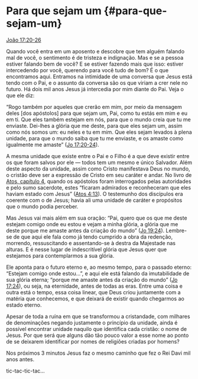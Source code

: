 # Para que sejam um {#para-que-sejam-um}

[João 17:20-26](http://bibliaonline.com.br/acf/jo/17/20-26)

Quando você entra em um aposento e descobre que tem alguém falando mal de você, o sentimento é de tristeza e indignação. Mas e se a pessoa estiver falando bem de você? E se estiver fazendo mais que isso: estiver intercedendo por você, querendo para você tudo de bom? É o que encontramos aqui. Entramos na intimidade de uma conversa que Jesus está tendo com o Pai, e o assunto da conversa são os que viriam a crer nele no futuro. Há dois mil anos Jesus já intercedia por mim diante do Pai. Veja o que ele diz:

“Rogo também por aqueles que crerão em mim, por meio da mensagem deles [dos apóstolos] para que sejam um, Pai, como tu estás em mim e eu em ti. Que eles também estejam em nós, para que o mundo creia que tu me enviaste. Dei-lhes a glória que me deste, para que eles sejam um, assim como nós somos um: eu neles e tu em mim. Que eles sejam levados à plena unidade, para que o mundo saiba que tu me enviaste, e os amaste como igualmente me amaste” ([Jo 17:20-24](http://bibliaonline.com.br/acf/jo/17/20-24)).

A mesma unidade que existe entre o Pai e o Filho é a que deve existir entre os que foram salvos por ele — todos tem um mesmo e único Salvador. Além deste aspecto da unidade, assim como Cristo manifestava Deus no mundo, o cristão deve ser a expressão de Cristo em seu caráter e andar. No livro de [Atos, capítulo 4](http://bibliaonline.com.br/acf/atos/4), quando os apóstolos foram interrogados pelas autoridades e pelo sumo sacerdote, estes “ficaram admirados e reconheceram que eles haviam estado com Jesus” ([Atos 4:13](http://bibliaonline.com.br/acf/atos/4/13)). O testemunho dos discípulos era coerente com o de Jesus; havia ali uma unidade de caráter e propósitos que o mundo podia perceber.

Mas Jesus vai mais além em sua oração: “Pai, quero que os que me deste estejam comigo onde eu estou e vejam a minha glória, a glória que me deste porque me amaste antes da criação do mundo” ([Jo 19:24](http://bibliaonline.com.br/acf/jo/19/24)). Lembre-se de que aqui ele fala como já tendo cumprido a obra da redenção, morrendo, ressuscitando e assentando-se à destra da Majestade nas alturas. E é nesse lugar de indescritível glória que Jesus quer que estejamos para contemplarmos a sua glória.

Ele aponta para o futuro eterno e, ao mesmo tempo, para o passado eterno: “Estejam comigo onde estou...”, e aqui ele está falando da imutabilidade de sua glória eterna; “porque me amaste antes da criação do mundo” ([Jo 17:24](http://bibliaonline.com.br/acf/jo/17/24)), ou seja, na eternidade, antes de todas as eras. Entre uma coisa e outra está o tempo, essa coisa linear, que Deus criou juntamente com a matéria que conhecemos, e que deixará de existir quando chegarmos ao estado eterno.

Apesar de toda a ruína em que se transformou a cristandade, com milhares de denominações negando justamente o princípio da unidade, ainda é possível encontrar unidade naquilo que identifica cada cristão: o nome de Jesus. Por que será que alguns dão tão pouco valor a esse nome ao ponto de se deixarem identificar por nomes de religiões criadas por homens?

Nos próximos 3 minutos Jesus faz o mesmo caminho que fez o Rei Davi mil anos antes.

tic-tac-tic-tac...